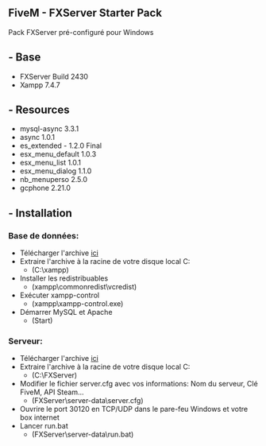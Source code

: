 ## FiveM - FXServer Starter Pack
Pack FXServer pré-configuré pour Windows

## - Base
* FXServer Build 2430
* Xampp 7.4.7

## - Resources
* mysql-async 3.3.1
* async 1.0.1
* es_extended - 1.2.0 Final
* esx_menu_default 1.0.3
* esx_menu_list 1.0.1
* esx_menu_dialog 1.1.0
* nb_menuperso 2.5.0
* gcphone 2.21.0

## - Installation
### Base de données:
* Télécharger l'archive [ici](https://mega.nz/file/AkFDmYoR#uYB1uV-vRZsDlxj5XXSKMeFJMJRT3xovh7x8wZC25G0)
* Extraire l'archive à la racine de votre disque local C:
  * (C:\xampp)
* Installer les redistribuables
  * (xampp\commonredist\vcredist\)
* Exécuter xampp-control
  * (xampp\xampp-control.exe)
* Démarrer MySQL et Apache
  * (Start)
  
### Serveur:
* Télécharger l'archive [ici](https://github.com/IceWeedo/FiveM-FXServer-Starter-Pack/releases/latest)
* Extraire l'archive à la racine de votre disque local C:
  * (C:\FXServer)
* Modifier le fichier server.cfg avec vos informations: Nom du serveur, Clé FiveM, API Steam...
  * (FXServer\server-data\server.cfg)
* Ouvrire le port 30120 en TCP/UDP dans le pare-feu Windows et votre box internet
* Lancer run.bat
  * (FXServer\server-data\run.bat)
